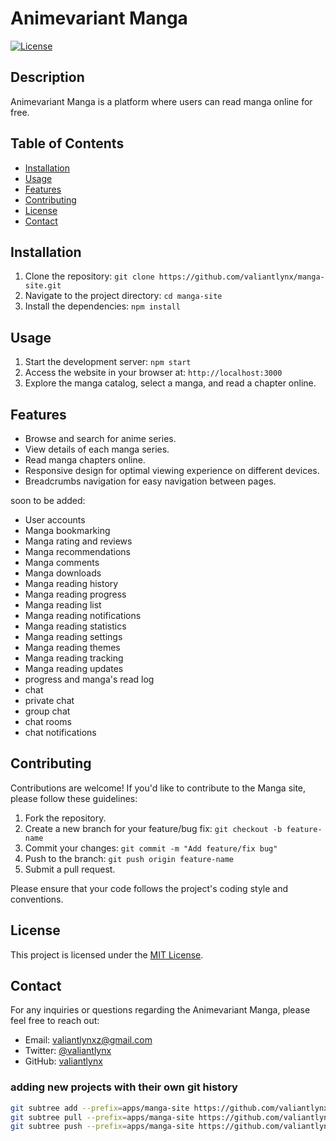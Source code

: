 # Animevariant Manga

[![License](https://img.shields.io/badge/license-MIT-blue.svg)](LICENSE)

## Description
Animevariant Manga is a platform where users can read manga online for free. 

## Table of Contents
- [Installation](#installation)
- [Usage](#usage)
- [Features](#features)
- [Contributing](#contributing)
- [License](#license)
- [Contact](#contact)

## Installation
1. Clone the repository: `git clone https://github.com/valiantlynx/manga-site.git`
2. Navigate to the project directory: `cd manga-site`
3. Install the dependencies: `npm install`

## Usage
1. Start the development server: `npm start`
2. Access the website in your browser at: `http://localhost:3000`
3. Explore the manga catalog, select a manga, and read a chapter online.

## Features
- Browse and search for anime series.
- View details of each manga series.
- Read manga chapters online.
- Responsive design for optimal viewing experience on different devices.
- Breadcrumbs navigation for easy navigation between pages.

soon to be added:
- User accounts
- Manga bookmarking
- Manga rating and reviews
- Manga recommendations
- Manga comments
- Manga downloads
- Manga reading history
- Manga reading progress
- Manga reading list
- Manga reading notifications
- Manga reading statistics
- Manga reading settings
- Manga reading themes
- Manga reading tracking
- Manga reading updates
- progress and manga's read log
- chat 
- private chat
- group chat
- chat rooms
- chat notifications


## Contributing
Contributions are welcome! If you'd like to contribute to the Manga site, please follow these guidelines:
1. Fork the repository.
2. Create a new branch for your feature/bug fix: `git checkout -b feature-name`
3. Commit your changes: `git commit -m "Add feature/fix bug"`
4. Push to the branch: `git push origin feature-name`
5. Submit a pull request.

Please ensure that your code follows the project's coding style and conventions.

## License
This project is licensed under the [MIT License](LICENSE).

## Contact
For any inquiries or questions regarding the Animevariant Manga, please feel free to reach out:

- Email: valiantlynxz@gmail.com
- Twitter: [@valiantlynx](https://twitter.com/valiantlynx)
- GitHub: [valiantlynx](https://github.com/valiantlynx)


### adding new projects with their own git history
```sh
git subtree add --prefix=apps/manga-site https://github.com/valiantlynx/manga-site.git master --squash
git subtree pull --prefix=apps/manga-site https://github.com/valiantlynx/manga-site.git master --squash
git subtree push --prefix=apps/manga-site https://github.com/valiantlynx/manga-site.git master

```
